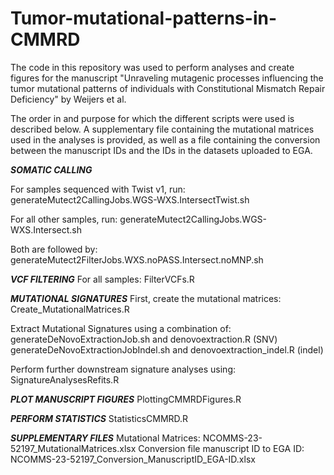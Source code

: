 # Tumor-mutational-patterns-in-CMMRD

The code in this repository was used to perform analyses and create figures for the manuscript "Unraveling mutagenic processes influencing the tumor mutational patterns of individuals with Constitutional Mismatch Repair Deficiency" by Weijers et al.

The order in and purpose for which the different scripts were used is described below. A supplementary file containing the mutational matrices used in the analyses is provided, as well as a file containing the conversion between the manuscript IDs and the IDs in the datasets uploaded to EGA.


*****SOMATIC CALLING*****

For samples sequenced with Twist v1, run:
generateMutect2CallingJobs.WGS-WXS.IntersectTwist.sh

For all other samples, run:
generateMutect2CallingJobs.WGS-WXS.Intersect.sh

Both are followed by:
generateMutect2FilterJobs.WXS.noPASS.Intersect.noMNP.sh


*****VCF FILTERING*****
For all samples:
FilterVCFs.R

*****MUTATIONAL SIGNATURES*****
First, create the mutational matrices:
Create_MutationalMatrices.R

Extract Mutational Signatures using a combination of:
generateDeNovoExtractionJob.sh and denovoextraction.R (SNV)
generateDeNovoExtractionJobIndel.sh and denovoextraction_indel.R (indel)

Perform further downstream signature analyses using:
SignatureAnalysesRefits.R

*****PLOT MANUSCRIPT FIGURES*****
PlottingCMMRDFigures.R

*****PERFORM STATISTICS*****
StatisticsCMMRD.R

*****SUPPLEMENTARY FILES*****
Mutational Matrices: NCOMMS-23-52197_MutationalMatrices.xlsx
Conversion file manuscript ID to EGA ID: NCOMMS-23-52197_Conversion_ManuscriptID_EGA-ID.xlsx

